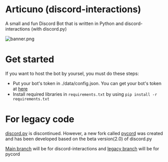 # Articuno (discord-interactions)
A small and fun Discord Bot that is written in Python and discord-interactions (with discord.py)

![banner.png](https://github.com/Jimmy-Blue/Articuno/blob/discord-interactions/articuno_banner.png)

# Get started
If you want to host the bot by yoursel, you must do these steps:
- Put your bot's token in ./data/config.json. You can get your bot's token at [here](https://discord.com/developers/applications)
- Install required libraries in ``requirements.txt`` by using ``pip install -r requirements.txt``


# For legacy code
[discord.py](https://github.com/Rapptz/discord.py) is discontinued. However, a new fork called [pycord](https://github.com/Pycord-Development/pycord) was created and has been developed based on the beta version(2.0) of discord.py

[Main branch](https://github.com/Jimmy-Blue/Articuno/tree/discord-interactions) will be for discord-interactions and [legacy branch](https://github.com/Jimmy-Blue/Articuno/tree/pycord) will be for pycord

